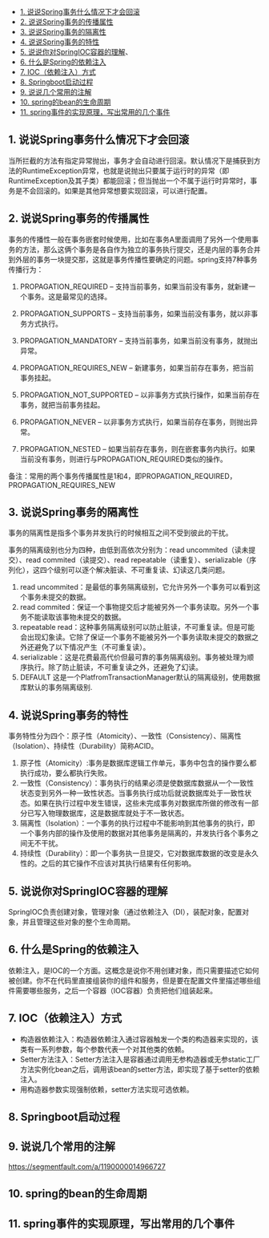 - [1. 说说Spring事务什么情况下才会回滚](#1-说说Spring事务什么情况下才会回滚)
- [2. 说说Spring事务的传播属性](#2-说说Spring事务的传播属性)
- [3. 说说Spring事务的隔离性](#3-说说Spring事务的隔离性)
- [4. 说说Spring事务的特性](#4-说说Spring事务的特性)
- [5. 说说你对SpringIOC容器的理解](#5-说说你对SpringIOC容器的理解)、
- [6. 什么是Spring的依赖注入](#6-什么是Spring的依赖注入)
- [7. IOC（依赖注入）方式](#7-IOC（依赖注入）方式)
- [8. Springboot启动过程](#8-Springboot启动过程)
- [9. 说说几个常用的注解](#9-说说几个常用的注解)
- [10. spring的bean的生命周期](#10-spring的bean的生命周期)
- [11. spring事件的实现原理，写出常用的几个事件](#11-spring事件的实现原理，写出常用的几个事件)
## 1. 说说Spring事务什么情况下才会回滚
当所拦截的方法有指定异常抛出，事务才会自动进行回滚。默认情况下是捕获到方法的RuntimeException异常，也就是说抛出只要属于运行时的异常（即RuntimeException及其子类）都能回滚；但当抛出一个不属于运行时异常时，事务是不会回滚的。如果是其他异常想要实现回滚，可以进行配置。
## 2. 说说Spring事务的传播属性
事务的传播性一般在事务嵌套时候使用，比如在事务A里面调用了另外一个使用事务的方法，那么这俩个事务是各自作为独立的事务执行提交，还是内层的事务合并到外层的事务一块提交那，这就是事务传播性要确定的问题。spring支持7种事务传播行为：
1. PROPAGATION_REQUIRED – 支持当前事务，如果当前没有事务，就新建一个事务。这是最常见的选择。

2. PROPAGATION_SUPPORTS – 支持当前事务，如果当前没有事务，就以非事务方式执行。

3. PROPAGATION_MANDATORY – 支持当前事务，如果当前没有事务，就抛出异常。

4. PROPAGATION_REQUIRES_NEW – 新建事务，如果当前存在事务，把当前事务挂起。

5. PROPAGATION_NOT_SUPPORTED – 以非事务方式执行操作，如果当前存在事务，就把当前事务挂起。

6. PROPAGATION_NEVER – 以非事务方式执行，如果当前存在事务，则抛出异常。

7. PROPAGATION_NESTED – 如果当前存在事务，则在嵌套事务内执行。如果当前没有事务，则进行与PROPAGATION_REQUIRED类似的操作。

备注：常用的两个事务传播属性是1和4，即PROPAGATION_REQUIRED，PROPAGATION_REQUIRES_NEW
## 3. 说说Spring事务的隔离性
事务的隔离性是指多个事务并发执行的时候相互之间不受到彼此的干扰。

事务的隔离级别也分为四种，由低到高依次分别为：read uncommited（读未提交）、read commited（读提交）、read repeatable（读重复）、serializable（序列化），这四个级别可以逐个解决脏读、不可重复读、幻读这几类问题。
1. read uncommited：是最低的事务隔离级别，它允许另外一个事务可以看到这个事务未提交的数据。
2. read commited：保证一个事物提交后才能被另外一个事务读取。另外一个事务不能读取该事物未提交的数据。
3. repeatable read：这种事务隔离级别可以防止脏读，不可重复读。但是可能会出现幻象读。它除了保证一个事务不能被另外一个事务读取未提交的数据之外还避免了以下情况产生（不可重复读）。
4. serializable：这是花费最高代价但最可靠的事务隔离级别。事务被处理为顺序执行。除了防止脏读，不可重复读之外，还避免了幻读。
5. DEFAULT 这是一个PlatfromTransactionManager默认的隔离级别，使用数据库默认的事务隔离级别.
## 4. 说说Spring事务的特性
事务特性分为四个：原子性（Atomicity）、一致性（Consistency）、隔离性（Isolation）、持续性（Durability）简称ACID。
1. 原子性（Atomicity）:事务是数据库逻辑工作单元，事务中包含的操作要么都执行成功，要么都执行失败。
2. 一致性（Consistency）：事务执行的结果必须是使数据库数据从一个一致性状态变到另外一种一致性状态。当事务执行成功后就说数据库处于一致性状态。如果在执行过程中发生错误，这些未完成事务对数据库所做的修改有一部分已写入物理数据库，这是数据库就处于不一致状态。
3. 隔离性（Isolation）：一个事务的执行过程中不能影响到其他事务的执行，即一个事务内部的操作及使用的数据对其他事务是隔离的，并发执行各个事务之间无不干扰。
4. 持续性（Durability）：即一个事务执一旦提交，它对数据库数据的改变是永久性的。之后的其它操作不应该对其执行结果有任何影响。
## 5. 说说你对SpringIOC容器的理解
SpringIOC负责创建对象，管理对象（通过依赖注入（DI），装配对象，配置对象，并且管理这些对象的整个生命周期。
## 6. 什么是Spring的依赖注入
依赖注入，是IOC的一个方面。这概念是说你不用创建对象，而只需要描述它如何被创建。你不在代码里直接组装你的组件和服务，但是要在配置文件里描述哪些组件需要哪些服务，之后一个容器（IOC容器）负责把他们组装起来。
## 7. IOC（依赖注入）方式
- 构造器依赖注入：构造器依赖注入通过容器触发一个类的构造器来实现的，该类有一系列参数，每个参数代表一个对其他类的依赖。
- Setter方法注入：Setter方法注入是容器通过调用无参构造器或无参static工厂方法实例化bean之后，调用该bean的setter方法，即实现了基于setter的依赖注入。
- 用构造器参数实现强制依赖，setter方法实现可选依赖。
## 8. Springboot启动过程

## 9. 说说几个常用的注解
https://segmentfault.com/a/1190000014966727
## 10. spring的bean的生命周期
## 11. spring事件的实现原理，写出常用的几个事件  
